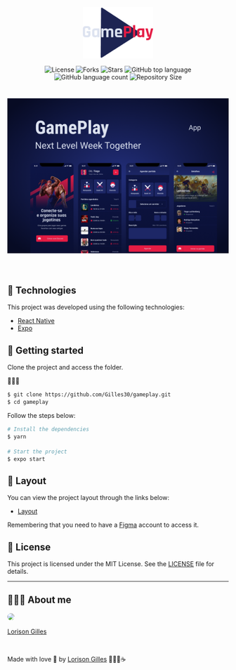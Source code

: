 <p align="center">
  <img alt="gameplay" src=".github/logo.png" width="160px">
</p>

<p align="center">
  <img  src="https://img.shields.io/static/v1?label=license&message=MIT&?color=1db954&labelColor=0D133D" alt="License">
  
  <img src="https://img.shields.io/github/forks/Gilles30/gameplay?label=forks&message=MIT&color=1db95&labelColor=0D133D" alt="Forks">

  <img src="https://img.shields.io/github/stars/Gilles30/gameplay?label=stars&message=MIT&color=1db95&labelColor=0D133D" alt="Stars">

  <img src="https://img.shields.io/github/languages/top/Gilles30/gameplay?color=1db954" alt="GitHub top language">

  <img src="https://img.shields.io/github/languages/count/Gilles30/gameplay?color=1db954" alt="GitHub language count">

  <img src="https://img.shields.io/github/repo-size/Gilles30/gameplay?color=1db954" alt="Repository Size">
</p>

<h1 align="center">
    <img alt="gameplay" title="Gameplay" src=".github/cover.png" />
</h1>

<br>

## 🧪 Technologies

This project was developed using the following technologies:

- [React Native](https://reactnative.dev/)
- [Expo](https://expo.io/)

## 🚀 Getting started

Clone the project and access the folder.

🚧🚧🚧

```bash
$ git clone https://github.com/Gilles30/gameplay.git
$ cd gameplay
```

Follow the steps below:

```bash
# Install the dependencies
$ yarn

# Start the project
$ expo start
```

## 🔖 Layout

You can view the project layout through the links below:

- [Layout](https://www.figma.com/file/0kv33XYjvOgvKGKHBaiR07/GamePlay-NLW-Together/duplicate)

Remembering that you need to have a [Figma](http://figma.com/) account to access it.

## 📝 License

This project is licensed under the MIT License. See the [LICENSE](LICENSE.md) file for details.

---

## 👨🏻‍🚀 About me

<a href="https://www.linkedin.com/in/lorison-gilles/">
 <img style="border-radius:50%" width="100px; "src="https://avatars.githubusercontent.com/u/54437398?s=460&u=72d88fd3a7e3a95041d7771f3a5e6ad7f33b8740&v=4"/>
 <p>Lorison Gilles</p>
</a>
<br>

Made with love 💜 by [Lorison Gilles](https://github.com/Gilles30) 🖖🏻👾☕
